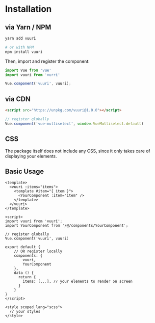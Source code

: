 # Installation

## via Yarn / NPM

```bash
yarn add vuuri

# or with NPM
npm install vuuri
```

Then, import and register the component:

```js
import Vue from 'vue'
import vuuri from 'vurri'

Vue.component('vuuri', vuuri);
```

## via CDN
```html
<script src="https://unpkg.com/vuuri@1.0.0"></script>
```

```js
// register globally
Vue.component('vue-multiselect', window.VueMultiselect.default)
```

## CSS

The package itself does not include any CSS, since it only takes care of displaying your elements.

## Basic Usage

```vue
<template>
  <vuuri :items="items">
    <template #item="{ item }">
      <YourComponent :item="item" />
    </template>
  </vuuri>
</template>

<script>
import vuuri from 'vuuri';
import YourComponent from '/@/components/YourComponent';

// register globally
Vue.component('vuuri', vuuri)

export default {
    // OR register locally
    components: { 
        vuuri,
        YourComponent
    },
    data () {
      return {
        items: [...], // your elements to render on screen
      }
    }
}
</script>

<style scoped lang="scss">
  // your styles
</style>
```
